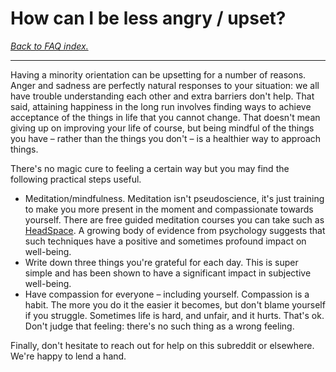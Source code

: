 # How can I be less angry / upset?

[*Back to FAQ index.*](w/asexuality/faq)

---

Having a minority orientation can be upsetting for a number of reasons. Anger and sadness are perfectly natural responses to your situation: we all have trouble understanding each other and extra barriers don't help. That said, attaining happiness in the long run involves finding ways to achieve acceptance of the things in life that you cannot change. That doesn't mean giving up on improving your life of course, but being mindful of the things you have – rather than the things you don't – is a healthier way to approach things.

There's no magic cure to feeling a certain way but you may find the following practical steps useful.

* Meditation/mindfulness. Meditation isn't pseudoscience, it's just training to make you more present in the moment and compassionate towards yourself. There are free guided meditation courses you can take such as [HeadSpace](https://www.headspace.com/?utm_source=google&amp;utm_medium=cpc&amp;utm_campaign=917256451&amp;utm_content=51529951612&amp;utm_term=217943262717&amp;headspace&amp;gclid=Cj0KCQjwlqLdBRCKARIsAPxTGaVbpgOBc1svQgwKUiEmT7T5VQwZAE01UyRDpQaPC1O4Vbz2yj8rw0oaAm51EALw_wcB). A growing body of evidence from psychology suggests that such techniques have a positive and sometimes profound impact on well-being.
* Write down three things you're grateful for each day. This is super simple and has been shown to have a significant impact in subjective well-being.
* Have compassion for everyone – including yourself. Compassion is a habit. The more you do it the easier it becomes, but don't blame yourself if you struggle. Sometimes life is hard, and unfair, and it hurts. That's ok. Don't judge that feeling: there's no such thing as a wrong feeling.

Finally, don't hesitate to reach out for help on this subreddit or elsewhere. We're happy to lend a hand.